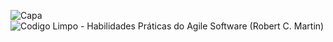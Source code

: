 ![Capa](https://github.com/user-attachments/assets/1f9599b1-5484-4d6b-ba9b-e3bec0cd297a)
![Codigo Limpo - Habilidades Práticas do Agile Software (Robert C. Martin)](https://archive.org/details/codigo-limpo-robert-martin)
